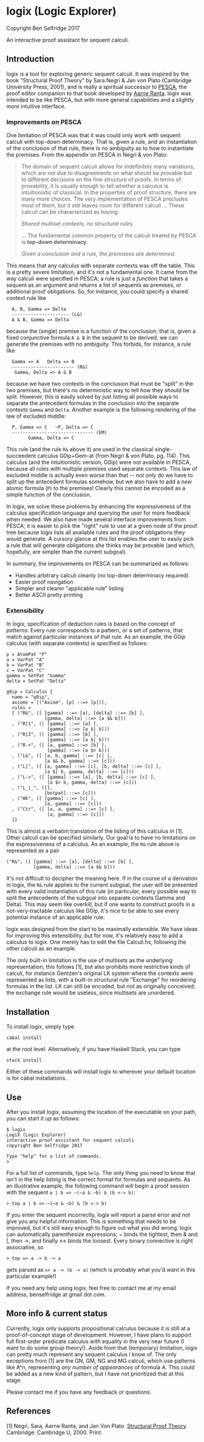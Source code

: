 # logix (Logic Explorer)
Copyright Ben Selfridge 2017

An interactive proof assistant for sequent calculi.

## Introduction

logix is a tool for exploring generic sequent calculi. It was inspired by the
book "Structural Proof Theory" by Sara Negri & Jan von Plato (Cambridge
University Press, 2001), and is really a spiritual successor to
[PESCA](https://github.com/alexandrelucchesi/pesca), the proof editor companion
to that book developed by [Aarne
Ranta](http://www.cse.chalmers.se/~aarne/). logix was intended to be like PESCA,
but with more general capabilities and a slightly more intuitive interface.

### Improvements on PESCA

One limitation of PESCA was that it was could only work with sequent calculi
with top-down determinacy. That is, given a rule, and an instantiation of the
conclusion of that rule, there is no ambiguity as to how to instantiate the
premises. From the appendix on PESCA in Negri & von Plato:

> The domain of sequent calculi allows for indefinitely many variations, which
> are not due to disagreements on what should be provable but to different
> decisions on the fine structure of proofs. In terms of provability, it is
> usually enough to tell whether a calculus is intuitionistic of classical. In
> the properties of proof structure, there are many more choices. The very
> implementation of PESCA precludes most of them, but it still leaves room for
> different calculi ... These calculi can be characterized as having:
>
>    *Shared multiset contexts, no structural rules.*
>
>  ... The fundamental common property of the calculi treated by PESCA is
>  **top-down determinacy**:
>
>    *Given a conclusion and a rule, the premisses are determined.*

This means that any calculus with separate contexts was off the
table. This is a pretty severe limitation, and it's not a fundamental one. It
came from the way calculi were specified in PESCA; a rule is just a *function*
that takes a sequent as an argument and returns a list of sequents as premises,
or additional proof obligations. So, for instance, you could specify a shared
context rule like

```
  A, B, Gamma => Delta
  --------------------- (L&)
  A & B, Gamma => Delta
```

because the (single) premise is a function of the conclusion; that is, given a
fixed conjunctive formula `A & B` in the sequent to be derived, we can generate
the premises with no ambiguity. This forbids, for instance, a rule like

```
  Gamma => A   Delta => B
  ----------------------- (R&)
   Gamma, Delta => A & B
```

because we have two contexts in the conclusion that must be "split" in the two
premises, but there's no deterministic way to tell *how* they should be
split. However, this is easily solved by just listing all possible ways to
separate the antecedent formulas in the conclusion into the separate contexts
`Gamma` and `Delta`. Another example is the following rendering of the law of
excluded middle:

```
  P, Gamma => C   ~P, Delta => C
  ------------------------------ (EM)
        Gamma, Delta => C
```

This rule (and the rule `R&` above it) are used in the classical
single-succeedent calculus G0ip+Gem-at (from Negri & von Plato, pg. 114). This
calculus (and the intuitionistic version, G0ip) were not available in PESCA,
because all rules with multiple premises used separate contexts. This law of
excluded middle is actually even worse than that -- not only do we have to split
up the antecedent formulas somehow, but we also have to add a *new* atomic
formula (`P`) to the premises!  Clearly this cannot be encoded as a simple
function of the conclusion.

In logix, we solve these problems by enhancing the expressiveness of the
calculus specification language and querying the user for more feedback when
needed. We also have made several interface improvements from PESCA; it is
easier to pick the "right" rule to use at a given node of the proof tree because
logix lists all available rules and the proof obligations they would generate. A
cursory glance at this list enables the user to easily pick a rule that will
generate obligations she thinks may be provable (and which, hopefully, are
simpler than the current subgoal).

In summary, the improvements on PESCA can be summarized as follows:
* Handles arbitrary calculi cleanly (no top-down determinacy required)
* Easier proof navigation
* Simpler and clearer "applicable rule" listing
* Better ASCII pretty printing

### Extensibility

In logix, specification of deduction rules is based on the concept of
*patterns.* Every rule corresponds to a pattern, or a set of patterns, that
match against particular instances of that rule. As an example, the G0ip
calculus (with separate contexts) is specified as follows:

```
p = AtomPat "P"
a = VarPat "A"
b = VarPat "B"
c = VarPat "C"
gamma = SetPat "Gamma"
delta = SetPat "Delta"

g0ip = Calculus {
  name = "g0ip",
  axioms = [("Axiom", [p] ::=> [p])],
  rules =
  [ ("R&", ([ [gamma] ::=> [a], [delta] ::=> [b] ],
              [gamma, delta] ::=> [a $& b]))
  , ("R|1", ([ [gamma] ::=> [a] ],
               [gamma] ::=> [a $| b]))
  , ("R|2", ([ [gamma] ::=> [b] ],
               [gamma] ::=> [a $| b]))
  , ("R->", ([ [a, gamma] ::=> [b] ],
               [gamma] ::=> [a $> b]))
  , ("L&", ([ [a, b, gamma] ::=> [c] ],
              [a $& b, gamma] ::=> [c]))
  , ("L|", ([ [a, gamma] ::=> [c], [b, delta] ::=> [c] ],
              [a $| b, gamma, delta] ::=> [c]))
  , ("L->", ([ [gamma] ::=> [a], [b, delta] ::=> [c] ],
               [a $> b, gamma, delta] ::=> [c]))
  , ("L_|_", ([],
              [botpat] ::=> [c]))
  , ("Wk", ([ [gamma] ::=> [c] ],
              [a, gamma] ::=> [c]))
  , ("Ctr", ([ [a, a, gamma] ::=> [c] ],
               [a, gamma] ::=> [c]))
  ]}
```

This is almost a verbatim translation of the listing of this calculus in
[1]. Other calculi can be specified similarly. Our goal is to have no
limitations on the expressiveness of a calculus. As an example, the `R&` rule
above is represented as a pair

```
("R&", ([ [gamma] ::=> [a], [delta] ::=> [b] ],
          [gamma, delta] ::=> [a $& b]))
```

It's not difficult to decipher the meaning here. If in the course of a
derivation in logix, the `R&` rule applies to the current subgoal, the user will
be presented with every valid instantiation of this rule (in particular, every
possible way to split the antecedents of the subgoal into separate contexts
Gamma and Delta). This may seem like overkill, but if one wants to construct
proofs in a not-very-tractable calculus like G0ip, it's nice to be able to see
every potential instance of an applicable rule.

logix was designed from the start to be maximally extensible. We have ideas for
improving this extensibility, but for now, it's relatively easy to add a
calculus to logix. One merely has to edit the file Calculi.hs, following the
other calculi as an example.

The only built-in limitation is the use of multisets as the underlying
representation; this follows [1], but also prohibits more restrictive kinds of
calculi, for instance Gentzen's original LK system where the contexts were
represented as lists, with a built-in structural rule "Exchange" for reordering
formulas in the list. LK can still be encoded, but not as originally conceived;
the exchange rule would be useless, since multisets are unordered.

## Installation

To install logix, simply type

```
cabal install
```

at the root level. Alternatively, if you have Haskell Stack, you can type

```
stack install
```

Either of these commands will install logix to wherever your default location is
for cabal installations.

## Use

After you install logix, assuming the location of the executable on your path,
you can start it up as follows:

```
$ logix
LogiX (Logic Explorer)
interactive proof assistant for sequent calculi
copyright Ben Selfridge 2017

Type "help" for a list of commands.
>
```

For a full list of commands, type `help`. The only thing you need to know that
isn't in the help listing is the correct format for formulas and sequents. As an
illustrative example, the following command will begin a proof session with the
sequent `a | b => ~(~a & ~b) & (b <-> b)`:

```
> top a | b => ~(~a & ~b) & (b <-> b)
```

If you enter the sequent incorrectly, logix will report a parse error and not
give you any helpful information. This is something that needs to be improved,
but it's still easy enough to figure out what you did wrong. logix can
automatically parenthesize expressions; ~ binds the tightest, then & and |, then
->, and finally <-> binds the loosest. Every binary connective is right
associative, so

```
> top => a -> b -> a
```

gets parsed as `=> a -> (b -> a)` (which is probably what you'd want in this
particular example!)

If you need any help using logix, feel free to contact me at my email address,
benselfridge at gmail dot com.

## More info & current status

Currently, logix only supports propositional calculus because it is still at a
proof-of-concept stage of development. However, I have plans to support full
first-order predicate calculus with equality in the very near future (I want to
do some group theory!). Aside from that (temporary) limitation, logix can pretty
much represent any sequent calculus I know of. The only exceptions from [1] are
the GN, GM, NG and MG calculi, which use patterns like A^n, representing *any
number of appearances* of formula A. This could be added as a new kind of
pattern, but I have not prioritized that at this stage.

Please contact me if you have any feedback or questions.

## References

[1] Negri, Sara, Aarne Ranta, and Jan Von Plato. [Structural Proof
Theory](https://www.amazon.com/Structural-Proof-Theory-Professor-Negri/dp/0521068428/). Cambridge:
Cambridge U, 2000. Print.